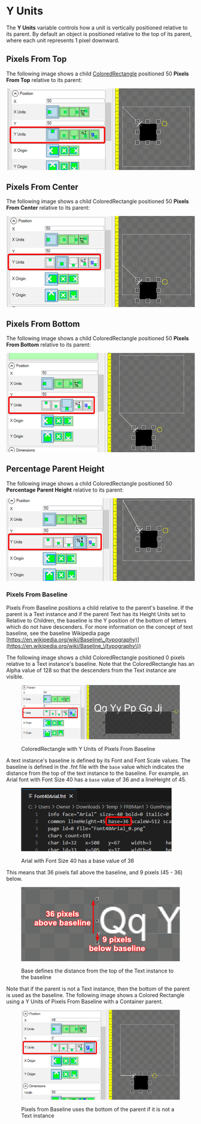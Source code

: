 # Y Units

The **Y Units** variable controls how a unit is vertically positioned relative to its parent. By default an object is positioned relative to the top of its parent, where each unit represents 1 pixel downward.

## Pixels From Top

The following image shows a child [ColoredRectangle](../coloredrectangle.md) positioned 50 **Pixels From Top** relative to its parent:

![Rectangle with Y Units of Pixels From Top](<../../../.gitbook/assets/05_07 50 42.png>)

## Pixels From Center

The following image shows a child ColoredRectangle positioned 50 **Pixels From Center** relative to its parent:

![ColoredRectangle with Y Units of Pixels From Center](<../../../.gitbook/assets/05_08 42 17.png>)

## Pixels From Bottom

The following image shows a child ColoredRectangle positioned 50 **Pixels From Bottom** relative to its parent:

![ColoredRectangle with Y Units of Pixels From Bottom](<../../../.gitbook/assets/05_08 51 54.png>)

## Percentage Parent Height

The following image shows a child ColoredRectangle positioned 50 **Percentage Parent Height** relative to its parent:

![ColoredRectangle with Y Units of Percentage Parent Height](<../../../.gitbook/assets/05_08 54 17.png>)

### Pixels From Baseline

Pixels From Baseline positions a child relative to the parent's baseline. If the parent is a Text instance and if the parent Text has its Height Units set to Relative to Children, the baseline is the Y position of the bottom of letters which do not have descenders. For more information on the concept of text baseline, see the baseline Wikipedia page  [https://en.wikipedia.org/wiki/Baseline\_(typography)](https://en.wikipedia.org/wiki/Baseline_\(typography\))

The following image shows a child ColoredRectangle positioned 0 pixels relative to a Text instance's baseline. Note that the ColoredRectangle has an Alpha value of 128 so that the descenders from the Text instance are visible.

<figure><img src="../../../.gitbook/assets/PixelsFromBaseline.png" alt=""><figcaption><p>ColoredRectangle with Y Units of Pixels From Baseline</p></figcaption></figure>

A text instance's baseline is defined by its Font and Font Scale values. The baseline is defined in the .fnt file with the `base` value which indicates the distance from the top of the text instance to the baseline. For example, an Arial font with Font Size 40 has a `base` value of 36 and a lineHeight of 45.&#x20;

<figure><img src="../../../.gitbook/assets/05_20 48 34.png" alt=""><figcaption><p>Arial with Font Size 40 has a base value of 36</p></figcaption></figure>

This means that 36 pixels fall above the baseline, and 9 pixels (45 - 36) below.

<figure><img src="../../../.gitbook/assets/05_20 51 13.png" alt=""><figcaption><p>Base defines the distance from the top of the Text instance to the baseline</p></figcaption></figure>

Note that if the parent is not a Text instance, then the bottom of the parent is used as the baseline. The following image shows a Colored Rectangle using a Y Units of Pixels From Baseline with a Container parent.

<figure><img src="../../../.gitbook/assets/05_09 18 28.png" alt=""><figcaption><p>Pixels from Baseline uses the bottom of the parent if it is not a Text instance</p></figcaption></figure>

